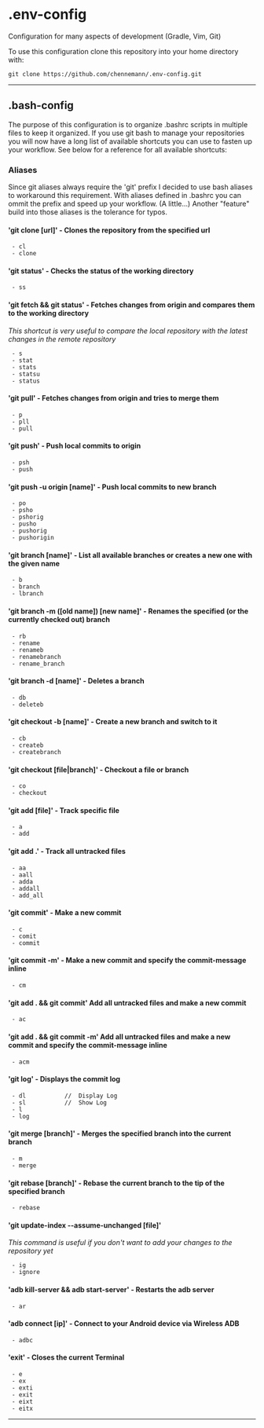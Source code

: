# .env-config
Configuration for many aspects of development (Gradle, Vim, Git)


To use this configuration clone this repository into your home directory with:
```
git clone https://github.com/chennemann/.env-config.git
```

- - - -

## .bash-config

The purpose of this configuration is to organize .bashrc scripts in multiple files to keep it organized.
If you use git bash to manage your repositories you will now have a long list of available shortcuts you can use to fasten up your workflow. See below for a reference for all available shortcuts:

### Aliases

Since git aliases always require the 'git' prefix I decided to use bash aliases to workaround this requirement.
With aliases defined in .bashrc you can ommit the prefix and speed up your workflow. (A little...)
Another "feature" build into those aliases is the tolerance for typos.

#### 'git clone [url]' - Clones the repository from the specified url
```
 - cl
 - clone
```

#### 'git status' - Checks the status of the working directory
```
 - ss
```

#### 'git fetch && git status' - Fetches changes from origin and compares them to the working directory
_This shortcut is very useful to compare the local repository with the latest changes in the remote repository_
```
 - s
 - stat
 - stats
 - statsu
 - status
```

#### 'git pull' - Fetches changes from origin and tries to merge them
```
 - p
 - pll
 - pull
```

#### 'git push' - Push local commits to origin
```
 - psh
 - push
```

#### 'git push -u origin [name]' - Push local commits to new branch
```
 - po
 - psho
 - pshorig
 - pusho
 - pushorig
 - pushorigin
```
#### 'git branch [name]' - List all available branches or creates a new one with the given name
```
 - b
 - branch
 - lbranch
```

#### 'git branch -m ([old name]) [new name]' - Renames the specified (or the currently checked out) branch
```
 - rb
 - rename
 - renameb
 - renamebranch
 - rename_branch
```

#### 'git branch -d [name]' - Deletes a branch
```
 - db
 - deleteb
```

#### 'git checkout -b [name]' - Create a new branch and switch to it
```
 - cb
 - createb
 - createbranch
```

#### 'git checkout [file|branch]' - Checkout a file or branch
```
 - co
 - checkout
```

#### 'git add [file]' - Track specific file
```
 - a
 - add
```

#### 'git add .' - Track all untracked files
```
 - aa
 - aall
 - adda
 - addall
 - add_all
```

#### 'git commit' - Make a new commit
```
 - c
 - comit
 - commit
```

#### 'git commit -m' - Make a new commit and specify the commit-message inline
```
 - cm
```

#### 'git add . && git commit' Add all untracked files and make a new commit
```
 - ac
```

#### 'git add . && git commit -m' Add all untracked files and make a new commit and specify the commit-message inline
```
 - acm
```

#### 'git log' - Displays the commit log
```
 - dl           //  Display Log
 - sl           //  Show Log
 - l      
 - log
```

#### 'git merge [branch]' - Merges the specified branch into the current branch
```
 - m
 - merge
```

#### 'git rebase [branch]' - Rebase the current branch to the tip of the specified branch
```
 - rebase
```

#### 'git update-index --assume-unchanged [file]'
_This command is useful if you don't want to add your changes to the repository yet_
```
 - ig
 - ignore
```

#### 'adb kill-server && adb start-server' - Restarts the adb server
```
 - ar
```

#### 'adb connect [ip]' - Connect to your Android device via Wireless ADB
```
 - adbc
```

#### 'exit' - Closes the current Terminal
```
 - e
 - ex
 - exti
 - exit
 - eixt
 - eitx
```

- - - -
